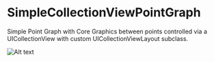 SimpleCollectionViewPointGraph
==============================

Simple Point Graph with Core Graphics between points controlled via a UICollectionView with custom UICollectionViewLayout subclass. 

![Alt text](http://s30.postimg.org/6ec0iw369/graph_bezier.gif)

